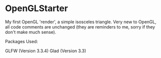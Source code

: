 # OpenGLStarter
My first OpenGL 'render', a simple isosceles triangle. Very new to OpenGL, all code comments are unchanged (they are reminders to me, sorry if they don't make much sense).

Packages Used:

GLFW (Version 3.3.4)
Glad (Version 3.3)
